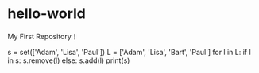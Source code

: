 # hello-world
My First Repository！

s = set(['Adam', 'Lisa', 'Paul'])
L = ['Adam', 'Lisa', 'Bart', 'Paul']
for l in L:
    if l in s:
        s.remove(l)
    else:
        s.add(l)
print(s)
